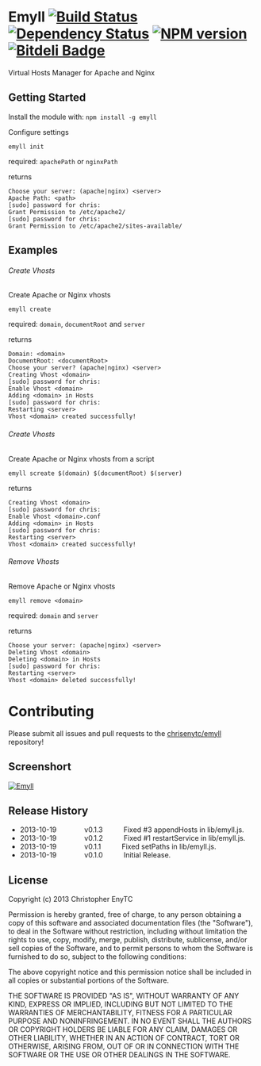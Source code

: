 # Emyll [![Build Status](https://secure.travis-ci.org/chrisenytc/emyll.png?branch=master)](http://travis-ci.org/chrisenytc/emyll) [![Dependency Status](https://gemnasium.com/chrisenytc/emyll.png)](https://gemnasium.com/chrisenytc/emyll) [![NPM version](https://badge-me.herokuapp.com/api/npm/emyll.png)](http://badges.enytc.com/for/npm/emyll) [![Bitdeli Badge](https://d2weczhvl823v0.cloudfront.net/chrisenytc/emyll/trend.png)](https://bitdeli.com/free "Bitdeli Badge")

Virtual Hosts Manager for Apache and Nginx

## Getting Started
Install the module with: `npm install -g emyll`

Configure settings

`emyll init`

required: `apachePath` or `nginxPath`

returns

```shell
Choose your server: (apache|nginx) <server>
Apache Path: <path>
[sudo] password for chris: 
Grant Permission to /etc/apache2/
[sudo] password for chris: 
Grant Permission to /etc/apache2/sites-available/
```

## Examples

###### Create Vhosts
Create Apache or Nginx vhosts

`emyll create`

required: `domain`, `documentRoot` and `server`

returns

```shell
Domain: <domain>
DocumentRoot: <documentRoot>
Choose your server? (apache|nginx) <server>
Creating Vhost <domain>
[sudo] password for chris: 
Enable Vhost <domain>
Adding <domain> in Hosts
[sudo] password for chris: 
Restarting <server>
Vhost <domain> created successfully!
```

###### Create Vhosts
Create Apache or Nginx vhosts from a script

`emyll screate $(domain) $(documentRoot) $(server)`

returns

```shell
Creating Vhost <domain>
[sudo] password for chris: 
Enable Vhost <domain>.conf
Adding <domain> in Hosts
[sudo] password for chris: 
Restarting <server>
Vhost <domain> created successfully!
```

###### Remove Vhosts
Remove Apache or Nginx vhosts

`emyll remove <domain>`

required: `domain` and `server`

returns

```shell
Choose your server: (apache|nginx) <server>
Deleting Vhost <domain>
Deleting <domain> in Hosts
[sudo] password for chris: 
Restarting <server>
Vhost <domain> deleted successfully!
```

# Contributing

Please submit all issues and pull requests to the [chrisenytc/emyll](http://github.com/chrisenytc/emyll) repository!

## Screenshort

[![Emyll](https://raw.github.com/chrisenytc/emyll/master/screenshort.png)](https://github.com/chrisenytc/emyll)

## Release History

 * 2013-10-19    v0.1.3   Fixed #3 appendHosts in lib/emyll.js.
 * 2013-10-19    v0.1.2   Fixed #1 restartService in lib/emyll.js.
 * 2013-10-19    v0.1.1   Fixed setPaths in lib/emyll.js.
 * 2013-10-19    v0.1.0   Initial Release.

## License
Copyright (c) 2013 Christopher EnyTC

Permission is hereby granted, free of charge, to any person
obtaining a copy of this software and associated documentation
files (the "Software"), to deal in the Software without
restriction, including without limitation the rights to use,
copy, modify, merge, publish, distribute, sublicense, and/or sell
copies of the Software, and to permit persons to whom the
Software is furnished to do so, subject to the following
conditions:

The above copyright notice and this permission notice shall be
included in all copies or substantial portions of the Software.

THE SOFTWARE IS PROVIDED "AS IS", WITHOUT WARRANTY OF ANY KIND,
EXPRESS OR IMPLIED, INCLUDING BUT NOT LIMITED TO THE WARRANTIES
OF MERCHANTABILITY, FITNESS FOR A PARTICULAR PURPOSE AND
NONINFRINGEMENT. IN NO EVENT SHALL THE AUTHORS OR COPYRIGHT
HOLDERS BE LIABLE FOR ANY CLAIM, DAMAGES OR OTHER LIABILITY,
WHETHER IN AN ACTION OF CONTRACT, TORT OR OTHERWISE, ARISING
FROM, OUT OF OR IN CONNECTION WITH THE SOFTWARE OR THE USE OR
OTHER DEALINGS IN THE SOFTWARE.

